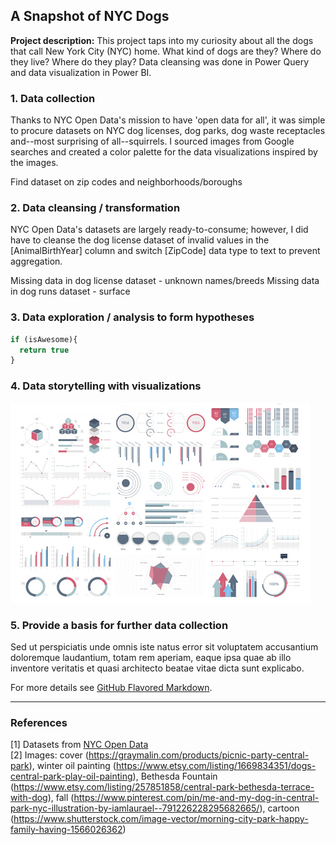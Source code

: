 ## A Snapshot of NYC Dogs

**Project description:** This project taps into my curiosity about all the dogs that call New York City (NYC) home. What kind of dogs are they?  Where do they live?  Where do they play?  Data cleansing was done in Power Query and data visualization in Power BI.

### 1. Data collection

Thanks to NYC Open Data's mission to have 'open data for all', it was simple to procure datasets on NYC dog licenses, dog parks, dog waste receptacles and--most surprising of all--squirrels.  I sourced images from Google searches and created a color palette for the data visualizations inspired by the images.

Find dataset on zip codes and neighborhoods/boroughs

### 2. Data cleansing / transformation

NYC Open Data's datasets are largely ready-to-consume; however, I did have to cleanse the dog license dataset of invalid values in the [AnimalBirthYear] column and switch [ZipCode] data type to text to prevent aggregation. 

Missing data in dog license dataset - unknown names/breeds
Missing data in dog runs dataset - surface

### 3. Data exploration / analysis to form hypotheses

```javascript
if (isAwesome){
  return true
}
```

### 4. Data storytelling with visualizations

<img src="images/dummy_thumbnail.jpg?raw=true"/>

### 5. Provide a basis for further data collection

Sed ut perspiciatis unde omnis iste natus error sit voluptatem accusantium doloremque laudantium, totam rem aperiam, eaque ipsa quae ab illo inventore veritatis et quasi architecto beatae vitae dicta sunt explicabo. 

For more details see [GitHub Flavored Markdown](https://guides.github.com/features/mastering-markdown/).

---

### References

[1] Datasets from [NYC Open Data](https://opendata.cityofnewyork.us/)
<br>[2] Images: cover (https://graymalin.com/products/picnic-party-central-park), winter oil painting (https://www.etsy.com/listing/1669834351/dogs-central-park-play-oil-painting), Bethesda Fountain (https://www.etsy.com/listing/257851858/central-park-bethesda-terrace-with-dog), fall (https://www.pinterest.com/pin/me-and-my-dog-in-central-park-nyc-illustration-by-iamlaurael--791226228295682665/), cartoon (https://www.shutterstock.com/image-vector/morning-city-park-happy-family-having-1566026362)
